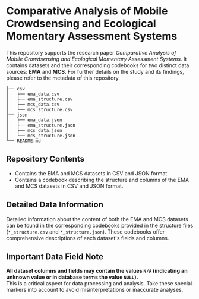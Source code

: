 # Comparative Analysis of Mobile Crowdsensing and Ecological Momentary Assessment Systems
This repository supports the research paper *Comparative Analysis of Mobile Crowdsensing and Ecological Momentary Assessment Systems*. It contains datasets and their corresponding codebooks for two distinct data sources: **EMA** and **MCS**. For further details on the study and its findings, please refer to the metadata of this repository.

```
├── csv
│   ├── ema_data.csv
│   ├── ema_structure.csv
│   ├── mcs_data.csv
│   └── mcs_structure.csv
├── json
│   ├── ema_data.json
│   ├── ema_structure.json
│   ├── mcs_data.json
│   └── mcs_structure.json
└── README.md
```



## Repository Contents

- Contains the EMA and MCS datasets in CSV and JSON format.
- Contains a codebook describing the structure and columns of the EMA and MCS datasets in CSV and JSON format.



## Detailed Data Information
Detailed information about the content of both the EMA and MCS datasets can be found in the corresponding codebooks provided in the structure files (`*_structure.csv` and `*_structure.json`). These codebooks offer comprehensive descriptions of each dataset's fields and columns.



## Important Data Field Note
**All dataset columns and fields may contain the values `N/A` (indicating an unknown value or in database terms the value `NULL`).**  
This is a critical aspect for data processing and analysis. Take these special markers into account to avoid misinterpretations or inaccurate analyses.
